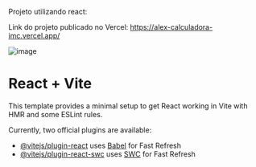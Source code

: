 Projeto utilizando react:

Link do projeto publicado no Vercel: https://alex-calculadora-imc.vercel.app/


![image](https://github.com/user-attachments/assets/5d253f28-195a-4bc0-9c1c-7c41fa022252)


# React + Vite

This template provides a minimal setup to get React working in Vite with HMR and some ESLint rules.

Currently, two official plugins are available:

- [@vitejs/plugin-react](https://github.com/vitejs/vite-plugin-react/blob/main/packages/plugin-react/README.md) uses [Babel](https://babeljs.io/) for Fast Refresh
- [@vitejs/plugin-react-swc](https://github.com/vitejs/vite-plugin-react-swc) uses [SWC](https://swc.rs/) for Fast Refresh
